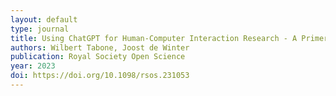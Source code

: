 ```yaml
---
layout: default
type: journal 
title: Using ChatGPT for Human-Computer Interaction Research - A Primer
authors: Wilbert Tabone, Joost de Winter
publication: Royal Society Open Science
year: 2023
doi: https://doi.org/10.1098/rsos.231053
---
```

